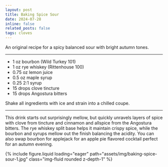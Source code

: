 ```yaml
---
layout: post
title: Baking Spice Sour
date: 2024-07-28
inline: false
related_posts: false
tags: cloves 
---
```


An original recipe for a spicy balanced sour with bright autumn tones.

---

* 1 oz bourbon (Wild Turkey 101)
* 1 oz rye whiskey (Rittenhouse 100)
* 0.75 oz lemon juice
* 0.5 oz maple syrup
* 0.25 2:1 syrup
* 15 drops clove tincture
* 15 drops Angostura bitters

Shake all ingredients with ice and strain into a chilled coupe.

---

This drink starts out surprisingly mellow, but quickly unravels layers of spice with clove from tincture and cinnamon and allspice from the Angostura bitters. The rye whiskey split base helps it maintain crispy spice, while the bourbon and syrups mellow out the finish balancing the acidity. You can also swap bourbon for applejack for an apple pie flavored cocktail perfect for an autumn evening.

{% include figure.liquid loading="eager" path="assets/img/baking-spice-sour-1.jpg" class="img-fluid rounded z-depth-1" %}